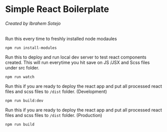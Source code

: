 # Simple React Boilerplate
###### Created by Ibrahem Sotejo

Run this every time to freshly installed node modaules  

```
npm run install-modules
```

Run this to deploy and run local dev server to test react components created. This will run everytime you hit save on JS /JSX and Scss files under src folder.
```
npm run watch
```
Run this if you are ready to deploy the react app and put all processed react files and scss files to `/dist` folder. (Development)
```
npm run build:dev
```


Run this if you are ready to deploy the react app and put all processed react files and scss files to `/dist` folder. (Production)
```
npm run build
```